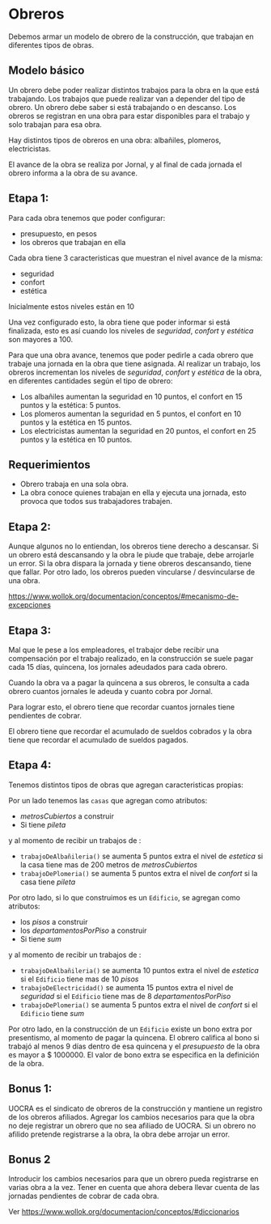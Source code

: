 # Obreros
Debemos armar un modelo de obrero de la construcción, que trabajan en diferentes tipos de obras.

## Modelo básico
Un obrero debe poder realizar distintos trabajos para la obra en la que está trabajando. Los trabajos que puede realizar van a depender del tipo de obrero. Un obrero debe saber si está trabajando o en descanso. Los obreros se registran en una obra para estar disponibles para el trabajo y solo trabajan para esa obra.

Hay distintos tipos de obreros en una obra: albañiles, plomeros, electricistas.

El avance de la obra se realiza por Jornal, y al final de cada jornada el obrero informa a la obra de su avance. 

## Etapa 1:

Para cada obra tenemos que poder configurar:

* presupuesto, en pesos
* los obreros que trabajan en ella

Cada obra tiene 3 caracteristicas que muestran el nivel avance de la misma:

* seguridad
* confort
* estética

Inicialmente estos niveles están en 10

Una vez configurado esto, la obra tiene que poder informar si está finalizada, esto es así cuando los niveles de _seguridad_, _confort_ y _estética_ son mayores a 100.

Para que una obra avance, tenemos que poder pedirle a cada obrero que trabaje una jornada en la obra que tiene asignada.
Al realizar un trabajo, los obreros incrementan los niveles de _seguridad_, _confort_ y _estética_ de la obra, en diferentes cantidades según el tipo de obrero:

* Los albañiles aumentan la seguridad en 10 puntos, el confort en 15 puntos y la estética: 5 puntos.
* Los plomeros aumentan la seguridad en 5 puntos, el confort en 10 puntos y la estética en 15 puntos.
* Los electricistas aumentan la seguridad en 20 puntos, el confort en 25 puntos y la estética en 10 puntos.

## Requerimientos
* Obrero trabaja en una sola obra.
* La obra conoce quienes trabajan en ella y ejecuta una jornada, esto provoca que todos sus trabajadores trabajen.

## Etapa 2:
Aunque algunos no lo entiendan, los obreros tiene derecho a descansar. Si un obrero está descansando y la obra le piude que trabaje, debe arrojarle un error.
Si la obra dispara la jornada y tiene obreros descansando, tiene que fallar.
Por otro lado, los obreros pueden vincularse / desvincularse de una obra.


https://www.wollok.org/documentacion/conceptos/#mecanismo-de-excepciones

## Etapa 3:
Mal que le pese a los empleadores, el trabajor debe recibir una compensación por el trabajo realizado, en la construcción se suele pagar cada 15 días, quincena, los jornales adeudados para cada obrero.

Cuando la obra va a pagar la quincena a sus obreros, le consulta a cada obrero cuantos jornales le adeuda y cuanto cobra por Jornal.

Para lograr esto, el obrero tiene que recordar cuantos jornales tiene pendientes de cobrar.

El obrero tiene que recordar el acumulado de sueldos cobrados y la obra tiene que recordar el acumulado de sueldos pagados.

## Etapa 4:
Tenemos distintos tipos de obras que agregan caracteristicas propias:

Por un lado tenemos las `casas` que agregan como atributos:

* _metrosCubiertos_ a construir
* Si tiene _pileta_

y al momento de recibir un trabajos de :

* `trabajoDeAlbañileria()`  se aumenta 5 puntos extra el nivel de _estetica_ si la casa tiene mas de 200 metros de _metrosCubiertos_
* `trabajoDePlomeria()` se aumenta 5 puntos extra el nivel de _confort_ si la casa tiene _pileta_

Por otro lado, si lo que construimos es un `Edificio`, se agregan como atributos:

* los _pisos_ a construir
* los _departamentosPorPiso_ a construir
* Si tiene _sum_

y al momento de recibir un trabajos de :

* `trabajoDeAlbañileria()`  se aumenta 10 puntos extra el nivel de _estetica_ si el `Edificio` tiene mas de 10 _pisos_
* `trabajoDeElectricidad()` se aumenta 15 puntos extra el nivel de _seguridad_ si el `Edificio`  tiene mas de 8 _departamentosPorPiso_
* `trabajoDePlomeria()` se aumenta 5 puntos extra el nivel de _confort_ si el `Edificio`  tiene _sum_

Por otro lado, en la construcción de un `Edificio` existe un bono extra por presentismo, al momento de pagar la quincena. El obrero califica al bono si trabajó al menos 9 días dentro de esa quincena y el _presupuesto_ de la obra es mayor a $ 1000000.
El valor de bono extra se especifica en la definición de la obra.

## Bonus 1:
UOCRA es el sindicato de obreros de la construcción y mantiene un registro de los obreros afiliados.
Agregar los cambios necesarios para que la obra no deje registrar un obrero que no sea afiliado de UOCRA. Si un obrero no afilido pretende registrarse a la obra, la obra debe arrojar un error.

## Bonus 2
Introducir los cambios necesarios para que un obrero pueda registrarse en varias obra a la vez.
Tener en cuenta que ahora debera llevar cuenta de las jornadas pendientes de cobrar de cada obra.

Ver https://www.wollok.org/documentacion/conceptos/#diccionarios
